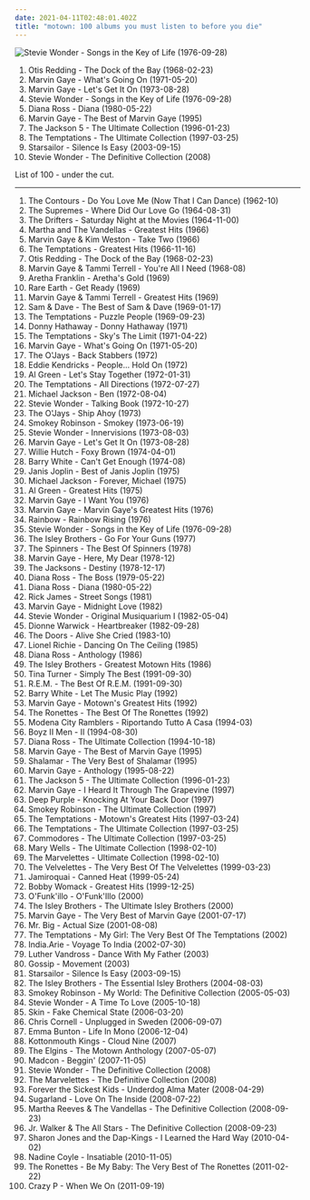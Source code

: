 ```yaml
---
date: 2021-04-11T02:48:01.402Z
title: "motown: 100 albums you must listen to before you die"
---
```

![Stevie Wonder - Songs in the Key of Life (1976-09-28)](http://coverartarchive.org/release/ab7b0bf0-b5df-40b5-be73-b121daef595a/6133035956-500.jpg "Stevie Wonder - Songs in the Key of Life (1976-09-28)")
<ol class="albums">
<li data-cover="https://img.discogs.com/Dhp36agUeeoYw6M8NAWln714sJA=/fit-in/600x620/filters:strip_icc():format(jpeg):mode_rgb():quality(90)/discogs-images/R-4740878-1473527519-9520.jpeg.jpg" data-tags="soul" role="button">Otis Redding - The Dock of the Bay (1968-02-23)</li>
<li data-cover="https://img.discogs.com/_9ng2B8Jgtq2R1FzwZZBmRu2WCQ=/fit-in/600x603/filters:strip_icc():format(jpeg):mode_rgb():quality(90)/discogs-images/R-9984176-1558329508-1528.jpeg.jpg" data-tags="soul" role="button">Marvin Gaye - What's Going On (1971-05-20)</li>
<li data-cover="https://via.placeholder.com/450" data-tags="soul" role="button">Marvin Gaye - Let's Get It On (1973-08-28)</li>
<li data-cover="http://coverartarchive.org/release/ab7b0bf0-b5df-40b5-be73-b121daef595a/6133035956-500.jpg" data-tags="soul" role="button">Stevie Wonder - Songs in the Key of Life (1976-09-28)</li>
<li data-cover="https://img.discogs.com/l3pHsob4QXA0qrMV7AYigfjPCBQ=/fit-in/600x547/filters:strip_icc():format(jpeg):mode_rgb():quality(90)/discogs-images/R-1135038-1249251301.jpeg.jpg" data-tags="80s, soul" role="button">Diana Ross - Diana (1980-05-22)</li>
<li data-cover="http://coverartarchive.org/release/ad373d88-6668-4756-a372-452f77f4ddae/17156305978-500.jpg" data-tags="soul, motown" role="button">Marvin Gaye - The Best of Marvin Gaye (1995)</li>
<li data-cover="http://coverartarchive.org/release/d51f64e5-1d52-4d40-8308-5c9f22c4af03/22860615848-500.jpg" data-tags="soul" role="button">The Jackson 5 - The Ultimate Collection (1996-01-23)</li>
<li data-cover="https://img.discogs.com/0wniLNmVoQ5d7VJ4cHrHD1bWBlA=/fit-in/300x300/filters:strip_icc():format(jpeg):mode_rgb():quality(90)/discogs-images/R-1506065-1224757261.jpeg.jpg" data-tags="soul, motown" role="button">The Temptations - The Ultimate Collection (1997-03-25)</li>
<li data-cover="https://img.discogs.com/jrWVzobDRoF5M8iFRO0_ha-z8PQ=/fit-in/600x592/filters:strip_icc():format(jpeg):mode_rgb():quality(90)/discogs-images/R-434193-1482085620-7376.jpeg.jpg" data-tags="britpop, indie rock" role="button">Starsailor - Silence Is Easy (2003-09-15)</li>
<li data-cover="http://coverartarchive.org/release/de460668-d617-45ac-b4bd-7e5bc1d2c4b0/9252634597-500.jpg" data-tags="soul" role="button">Stevie Wonder - The Definitive Collection (2008)</li>
</ol>
List of 100 - under the cut.
<!-- more -->

_________________

<ol class="albums">
<li data-cover="https://img.discogs.com/i215GBD75P3S2bQAbQdL7dVYctA=/fit-in/425x424/filters:strip_icc():format(jpeg):mode_rgb():quality(90)/discogs-images/R-2257300-1350201537-7246.jpeg.jpg" data-tags="60s, motown, soul" role="button">
The Contours - Do You Love Me (Now That I Can Dance) (1962-10)
</li>
<li data-cover="https://img.discogs.com/GCJ7uROnSYwB8uw0YLxS0ZHW9E4=/fit-in/600x606/filters:strip_icc():format(jpeg):mode_rgb():quality(90)/discogs-images/R-12840147-1542980535-1619.jpeg.jpg" data-tags="soul, motown" role="button">
The Supremes - Where Did Our Love Go (1964-08-31)
</li>
<li data-cover="https://img.discogs.com/fqz6udBBEmuEopipWs-wLfczY3A=/fit-in/600x600/filters:strip_icc():format(jpeg):mode_rgb():quality(90)/discogs-images/R-4926432-1379635119-2733.jpeg.jpg" data-tags="60s" role="button">
The Drifters - Saturday Night at the Movies (1964-11-00)
</li>
<li data-cover="https://img.discogs.com/J17twV0PFUWxgSZlLkhbjJ9DLFY=/fit-in/600x593/filters:strip_icc():format(jpeg):mode_rgb():quality(90)/discogs-images/R-3677426-1362075264-5963.jpeg.jpg" data-tags="motown" role="button">
Martha and The Vandellas - Greatest Hits (1966)
</li>
<li data-cover="https://img.discogs.com/oBhVxnqzaqF0S0t6JWOx4T9ejCM=/fit-in/320x320/filters:strip_icc():format(jpeg):mode_rgb():quality(90)/discogs-images/R-2221061-1396280655-3470.jpeg.jpg" data-tags="soul, motown" role="button">
Marvin Gaye & Kim Weston - Take Two (1966)
</li>
<li data-cover="https://img.discogs.com/NqlbpWc9orrgkZIaYTtvi8EQlIk=/fit-in/589x600/filters:strip_icc():format(jpeg):mode_rgb():quality(90)/discogs-images/R-1218428-1329785181.jpeg.jpg" data-tags="soul" role="button">
The Temptations - Greatest Hits (1966-11-16)
</li>
<li data-cover="https://img.discogs.com/Dhp36agUeeoYw6M8NAWln714sJA=/fit-in/600x620/filters:strip_icc():format(jpeg):mode_rgb():quality(90)/discogs-images/R-4740878-1473527519-9520.jpeg.jpg" data-tags="soul" role="button">
Otis Redding - The Dock of the Bay (1968-02-23)
</li>
<li data-cover="http://coverartarchive.org/release/ae23894e-f2de-34ce-982f-cf0800db88ff/22193270542-500.jpg" data-tags="soul, motown" role="button">
Marvin Gaye & Tammi Terrell - You're All I Need (1968-08)
</li>
<li data-cover="http://coverartarchive.org/release/6f06ad48-e381-449f-9174-938872d24c92/21686810706-500.jpg" data-tags="soul, 60s, motown, a franklin" role="button">
Aretha Franklin - Aretha's Gold (1969)
</li>
<li data-cover="http://coverartarchive.org/release/4fa87bbc-c1c0-4f9e-a4d3-79336c9e0240/2920927851-500.jpg" data-tags="classic rock, rock, soul" role="button">
Rare Earth - Get Ready (1969)
</li>
<li data-cover="http://coverartarchive.org/release/f5bd83a0-a823-46f8-8568-9e8293a37957/5983610732-500.jpg" data-tags="60s, motown" role="button">
Marvin Gaye & Tammi Terrell - Greatest Hits (1969)
</li>
<li data-cover="https://img.discogs.com/IF7KQd1YesZ2BL1EkvtVd-7CPwg=/fit-in/439x438/filters:strip_icc():format(jpeg):mode_rgb():quality(90)/discogs-images/R-1118411-1307309234.jpeg.jpg" data-tags="soul" role="button">
Sam & Dave - The Best of Sam & Dave (1969-01-17)
</li>
<li data-cover="http://coverartarchive.org/release/c1d733ce-1a51-3e5c-9fd0-d60e697b7fe7/12741470637-500.jpg" data-tags="soul, motown" role="button">
The Temptations - Puzzle People (1969-09-23)
</li>
<li data-cover="http://coverartarchive.org/release/3485e16a-e422-45bd-83fc-87d0b29787ef/1876715280-500.jpg" data-tags="soul" role="button">
Donny Hathaway - Donny Hathaway (1971)
</li>
<li data-cover="http://coverartarchive.org/release/43e92b4e-83bb-43db-895d-454665e66720/4348743077-500.jpg" data-tags="soul, motown, temptations" role="button">
The Temptations - Sky's The Limit (1971-04-22)
</li>
<li data-cover="https://img.discogs.com/_9ng2B8Jgtq2R1FzwZZBmRu2WCQ=/fit-in/600x603/filters:strip_icc():format(jpeg):mode_rgb():quality(90)/discogs-images/R-9984176-1558329508-1528.jpeg.jpg" data-tags="soul" role="button">
Marvin Gaye - What's Going On (1971-05-20)
</li>
<li data-cover="http://coverartarchive.org/release/59d19767-4489-4437-90d5-c756f15915c7/15237635364-500.jpg" data-tags="soul" role="button">
The O'Jays - Back Stabbers (1972)
</li>
<li data-cover="http://coverartarchive.org/release/f4ea118e-472b-4352-9ca8-4b70dee52910/17017785625-500.jpg" data-tags="soul, motown" role="button">
Eddie Kendricks - People... Hold On (1972)
</li>
<li data-cover="http://coverartarchive.org/release/1535079b-be0c-4c09-977e-b6b72fec2550/6268306789-500.jpg" data-tags="soul" role="button">
Al Green - Let's Stay Together (1972-01-31)
</li>
<li data-cover="http://coverartarchive.org/release/328058f1-6860-49d9-bdce-f0c2cb110e60/11383041141-500.jpg" data-tags="soul" role="button">
The Temptations - All Directions (1972-07-27)
</li>
<li data-cover="http://coverartarchive.org/release/8e44f321-84f2-47cb-95a7-5989aaffd77e/4350919631-500.jpg" data-tags="soul, 70s" role="button">
Michael Jackson - Ben (1972-08-04)
</li>
<li data-cover="http://coverartarchive.org/release/cf416ecb-b6b8-3444-aab8-2885a150970c/18781015203-500.jpg" data-tags="soul" role="button">
Stevie Wonder - Talking Book (1972-10-27)
</li>
<li data-cover="https://img.discogs.com/iRcoYXw9OJcnidFU9XSzlLLIMKU=/fit-in/600x600/filters:strip_icc():format(jpeg):mode_rgb():quality(90)/discogs-images/R-7518858-1443151332-2861.jpeg.jpg" data-tags="70s, motown" role="button">
The O'Jays - Ship Ahoy (1973)
</li>
<li data-cover="http://coverartarchive.org/release/91fdfc6b-6855-451e-8b46-68dbcf89cb83/13558845253-500.jpg" data-tags="soul, motown, tamla motown" role="button">
Smokey Robinson - Smokey (1973-06-19)
</li>
<li data-cover="http://coverartarchive.org/release/d82dec3e-e077-42d4-ba4f-51b57128e19a/16046182344-500.jpg" data-tags="soul" role="button">
Stevie Wonder - Innervisions (1973-08-03)
</li>
<li data-cover="https://via.placeholder.com/450" data-tags="soul" role="button">
Marvin Gaye - Let's Get It On (1973-08-28)
</li>
<li data-cover="https://img.discogs.com/SurK94K46brz8OvP8MtODcv5lIw=/fit-in/600x613/filters:strip_icc():format(jpeg):mode_rgb():quality(90)/discogs-images/R-706301-1294953110.jpeg.jpg" data-tags="soundtrack, soul, blaxploitation" role="button">
Willie Hutch - Foxy Brown (1974-04-01)
</li>
<li data-cover="http://coverartarchive.org/release/84a41e38-2502-4bf6-97b6-c92899ed2bda/6322723604-500.jpg" data-tags="70s, soulgdchill" role="button">
Barry White - Can't Get Enough (1974-08)
</li>
<li data-cover="http://coverartarchive.org/release/e11be41a-4c71-44a4-ab7f-0185cac15899/6801939905-500.jpg" data-tags="rock, 60s" role="button">
Janis Joplin - Best of Janis Joplin (1975)
</li>
<li data-cover="http://coverartarchive.org/release/3fdd7c32-2da8-480c-8b70-1c628a7fd009/1619702784-500.jpg" data-tags="soul" role="button">
Michael Jackson - Forever, Michael (1975)
</li>
<li data-cover="https://img.discogs.com/gwHHf4SwU8F1I517KGbVxkSAb3w=/fit-in/600x599/filters:strip_icc():format(jpeg):mode_rgb():quality(90)/discogs-images/R-4150515-1540840917-4122.jpeg.jpg" data-tags="soul" role="button">
Al Green - Greatest Hits (1975)
</li>
<li data-cover="http://coverartarchive.org/release/d1582065-caa3-3ff0-a67e-857de62c2993/5983564200-500.jpg" data-tags="soul" role="button">
Marvin Gaye - I Want You (1976)
</li>
<li data-cover="http://coverartarchive.org/release/465dd1f5-aa0f-38c2-b8c1-39e21b57c2dc/10807662700-500.jpg" data-tags="soul, motown" role="button">
Marvin Gaye - Marvin Gaye's Greatest Hits (1976)
</li>
<li data-cover="http://coverartarchive.org/release/22525db3-d015-4b93-aa02-337f89d425fc/8194680005-500.jpg" data-tags="jazz, pop, rock, soul, instrumental, acoustic, motown, funk, funky, groovy, jecks, rainbow, tony carey, mandatory, sacd" role="button">
Rainbow - Rainbow Rising (1976)
</li>
<li data-cover="http://coverartarchive.org/release/ab7b0bf0-b5df-40b5-be73-b121daef595a/6133035956-500.jpg" data-tags="soul" role="button">
Stevie Wonder - Songs in the Key of Life (1976-09-28)
</li>
<li data-cover="http://coverartarchive.org/release/c1b81ba7-e07a-4453-8f91-982a697774c5/23026284080-500.jpg" data-tags="soul" role="button">
The Isley Brothers - Go For Your Guns (1977)
</li>
<li data-cover="https://img.discogs.com/cL3ILShDY_qhK4RLhInuv0GCByY=/fit-in/600x605/filters:strip_icc():format(jpeg):mode_rgb():quality(90)/discogs-images/R-5109089-1584515860-1802.jpeg.jpg" data-tags="old school, soul, motown" role="button">
The Spinners - The Best Of Spinners (1978)
</li>
<li data-cover="http://coverartarchive.org/release/744d0395-6a7e-48db-8d42-711e9da13423/2115101502-500.jpg" data-tags="soul" role="button">
Marvin Gaye - Here, My Dear (1978-12)
</li>
<li data-cover="https://via.placeholder.com/450" data-tags="soul" role="button">
The Jacksons - Destiny (1978-12-17)
</li>
<li data-cover="https://img.discogs.com/my7ahNeKngOTNFdEDjlyZfgYGs8=/fit-in/600x600/filters:strip_icc():format(jpeg):mode_rgb():quality(90)/discogs-images/R-4168851-1466642242-4345.jpeg.jpg" data-tags="disco, soul" role="button">
Diana Ross - The Boss (1979-05-22)
</li>
<li data-cover="https://img.discogs.com/l3pHsob4QXA0qrMV7AYigfjPCBQ=/fit-in/600x547/filters:strip_icc():format(jpeg):mode_rgb():quality(90)/discogs-images/R-1135038-1249251301.jpeg.jpg" data-tags="80s, soul" role="button">
Diana Ross - Diana (1980-05-22)
</li>
<li data-cover="http://coverartarchive.org/release/34663e63-d771-3cd5-83da-31eeefb4e11a/4279191141-500.jpg" data-tags="funk" role="button">
Rick James - Street Songs (1981)
</li>
<li data-cover="https://img.discogs.com/EVhqRV8PU2HLwFBGXSmNu_JWWaQ=/fit-in/500x499/filters:strip_icc():format(jpeg):mode_rgb():quality(90)/discogs-images/R-6186742-1413218734-2806.jpeg.jpg" data-tags="soul" role="button">
Marvin Gaye - Midnight Love (1982)
</li>
<li data-cover="http://coverartarchive.org/release/660c019f-442b-3410-bc83-8291e8624e2c/20491466066-500.jpg" data-tags="soul, 70s, motown" role="button">
Stevie Wonder - Original Musiquarium I (1982-05-04)
</li>
<li data-cover="http://coverartarchive.org/release/eb00031c-a769-4e92-ae71-3d830362f088/10549702846-500.jpg" data-tags="female vocalist, female vocalists, motown" role="button">
Dionne Warwick - Heartbreaker (1982-09-28)
</li>
<li data-cover="http://coverartarchive.org/release/c322ae93-fa58-453c-9793-ed839e7eb95e/2210990117-500.jpg" data-tags="classic rock, rock" role="button">
The Doors - Alive She Cried (1983-10)
</li>
<li data-cover="https://img.discogs.com/gUa8x32XU2iO6Lq6_bx18W6PuWw=/fit-in/600x600/filters:strip_icc():format(jpeg):mode_rgb():quality(90)/discogs-images/R-585309-1143485487.jpeg.jpg" data-tags="80s" role="button">
Lionel Richie - Dancing On The Ceiling (1985)
</li>
<li data-cover="https://img.discogs.com/es5kiLbjpBMJspxbK5N8fRWITvg=/fit-in/524x480/filters:strip_icc():format(jpeg):mode_rgb():quality(90)/discogs-images/R-536506-1299599107.jpeg.jpg" data-tags="soul, motown, oldies, diana ross" role="button">
Diana Ross - Anthology (1986)
</li>
<li data-cover="https://img.discogs.com/gYJ1RzSE69OxDh_U5Ofo4K3rCWI=/fit-in/500x500/filters:strip_icc():format(jpeg):mode_rgb():quality(90)/discogs-images/R-2621987-1430761845-2086.jpeg.jpg" data-tags="motown" role="button">
The Isley Brothers - Greatest Motown Hits (1986)
</li>
<li data-cover="http://coverartarchive.org/release/37b83a51-256e-4872-a297-0baf93799511/5311880688-500.jpg" data-tags="pop, rock, soul" role="button">
Tina Turner - Simply The Best (1991-09-30)
</li>
<li data-cover="http://coverartarchive.org/release/4a4297fd-96f0-4614-b428-1ed7872ad963/16216791116-500.jpg" data-tags="rock, 80s, alternative rock" role="button">
R.E.M. - The Best Of R.E.M. (1991-09-30)
</li>
<li data-cover="http://coverartarchive.org/release/d1ef425a-89c9-446b-87d8-ed1ffb7cc5c6/17136169672-500.jpg" data-tags="soul" role="button">
Barry White - Let The Music Play (1992)
</li>
<li data-cover="https://img.discogs.com/_PxjF402l-loO_AcXq5sLvle7P0=/fit-in/600x589/filters:strip_icc():format(jpeg):mode_rgb():quality(90)/discogs-images/R-12909244-1544309615-7240.jpeg.jpg" data-tags="soul, motown" role="button">
Marvin Gaye - Motown's Greatest Hits (1992)
</li>
<li data-cover="https://img.discogs.com/IFM9TdKZVvtoiYJDfCr8SwgM5A8=/fit-in/592x520/filters:strip_icc():format(jpeg):mode_rgb():quality(90)/discogs-images/R-3314573-1325414018.jpeg.jpg" data-tags="60s" role="button">
The Ronettes - The Best Of The Ronettes (1992)
</li>
<li data-cover="https://img.discogs.com/4_FxyjDVo57EjlJ_9eoKgqblgMI=/fit-in/600x587/filters:strip_icc():format(jpeg):mode_rgb():quality(90)/discogs-images/R-2222785-1270751646.jpeg.jpg" data-tags="folk, riportando tutto a casa" role="button">
Modena City Ramblers - Riportando Tutto A Casa (1994-03)
</li>
<li data-cover="http://coverartarchive.org/release/0e572a3b-3210-3c99-955f-e47c59aaaeff/10661766770-500.jpg" data-tags="rnb, soul, 90s" role="button">
Boyz II Men - II (1994-08-30)
</li>
<li data-cover="http://coverartarchive.org/release/ed1e7b65-a134-4e7d-ba2c-4042f8bc89dd/24504015054-500.jpg" data-tags="soul" role="button">
Diana Ross - The Ultimate Collection (1994-10-18)
</li>
<li data-cover="http://coverartarchive.org/release/ad373d88-6668-4756-a372-452f77f4ddae/17156305978-500.jpg" data-tags="soul, motown" role="button">
Marvin Gaye - The Best of Marvin Gaye (1995)
</li>
<li data-cover="https://img.discogs.com/xjpmi8QzGQ1Aq5OGAR9wd7A3SjQ=/fit-in/600x581/filters:strip_icc():format(jpeg):mode_rgb():quality(90)/discogs-images/R-1661093-1235227404.jpeg.jpg" data-tags="disco" role="button">
Shalamar - The Very Best of Shalamar (1995)
</li>
<li data-cover="https://img.discogs.com/rIBYqqgN7MwQH9lOAmIMRLgrl5g=/fit-in/256x256/filters:strip_icc():format(jpeg):mode_rgb():quality(90)/discogs-images/R-8858259-1470236522-7272.jpeg.jpg" data-tags="motown" role="button">
Marvin Gaye - Anthology (1995-08-22)
</li>
<li data-cover="http://coverartarchive.org/release/d51f64e5-1d52-4d40-8308-5c9f22c4af03/22860615848-500.jpg" data-tags="soul" role="button">
The Jackson 5 - The Ultimate Collection (1996-01-23)
</li>
<li data-cover="http://coverartarchive.org/release/fdf4bdfc-1cc1-4b99-b520-410e15ccdec3/5983831339-500.jpg" data-tags="60s" role="button">
Marvin Gaye - I Heard It Through The Grapevine (1997)
</li>
<li data-cover="https://img.discogs.com/4cLrRtJRN_lbvAoEKln8f-AmfhM=/fit-in/600x600/filters:strip_icc():format(jpeg):mode_rgb():quality(90)/discogs-images/R-13211906-1550027996-1166.jpeg.jpg" data-tags="heavy metal, jazz, pop, rock, soul, 60s, instrumental, hard rock, acoustic, motown, funk, organ, funky, progressive, oldies, groovy, male vocalists, guitar virtuoso, jecks, deep purple, close harmony, knocking at your back door" role="button">
Deep Purple - Knocking At Your Back Door (1997)
</li>
<li data-cover="https://img.discogs.com/O2iz_HxuIEO5lTVLG5UZBdHMTzA=/fit-in/600x789/filters:strip_icc():format(jpeg):mode_rgb():quality(90)/discogs-images/R-12688739-1540567871-5918.jpeg.jpg" data-tags="motown, soul" role="button">
Smokey Robinson - The Ultimate Collection (1997)
</li>
<li data-cover="http://coverartarchive.org/release/afd221f9-122f-43d9-8616-037b30d92ee7/21396971785-500.jpg" data-tags="motown" role="button">
The Temptations - Motown's Greatest Hits (1997-03-24)
</li>
<li data-cover="https://img.discogs.com/0wniLNmVoQ5d7VJ4cHrHD1bWBlA=/fit-in/300x300/filters:strip_icc():format(jpeg):mode_rgb():quality(90)/discogs-images/R-1506065-1224757261.jpeg.jpg" data-tags="soul, motown" role="button">
The Temptations - The Ultimate Collection (1997-03-25)
</li>
<li data-cover="http://coverartarchive.org/release/aa3dc9c5-fa77-44b7-8a46-e8213cb39de5/16250525532-500.jpg" data-tags="commodores, jazz, soul" role="button">
Commodores - The Ultimate Collection (1997-03-25)
</li>
<li data-cover="https://img.discogs.com/XuqglTbtv-p0Dc38djitAIjjIiY=/fit-in/225x224/filters:strip_icc():format(jpeg):mode_rgb():quality(90)/discogs-images/R-4012078-1352287603-5255.jpeg.jpg" data-tags="motown" role="button">
Mary Wells - The Ultimate Collection (1998-02-10)
</li>
<li data-cover="http://coverartarchive.org/release/da40c18c-652b-4901-8c76-2779f9a269a2/16639019832-500.jpg" data-tags="soul, motown" role="button">
The Marvelettes - Ultimate Collection (1998-02-10)
</li>
<li data-cover="http://coverartarchive.org/release/ed42c144-0be7-48f7-97ff-7b0df24e70ca/16623109803-500.jpg" data-tags="motown, soul" role="button">
The Velvelettes - The Very Best Of The Velvelettes (1999-03-23)
</li>
<li data-cover="https://img.discogs.com/JnsXDOGjQMxGMtrrZ92e094AK3c=/fit-in/320x213/filters:strip_icc():format(jpeg):mode_rgb():quality(90)/discogs-images/R-4611146-1413216205-4588.jpeg.jpg" data-tags="jazz, pop, rock, soul, instrumental, acoustic, motown, funk, funky, groovy, jamiroquai, jecks, r00ts, nice2have" role="button">
Jamiroquai - Canned Heat (1999-05-24)
</li>
<li data-cover="https://img.discogs.com/LCbeM8nQs3IjyNTCTTOFOTz__TE=/fit-in/200x200/filters:strip_icc():format(jpeg):mode_rgb():quality(90)/discogs-images/R-1915434-1296082652.png.jpg" data-tags="soul" role="button">
Bobby Womack - Greatest Hits (1999-12-25)
</li>
<li data-cover="https://img.discogs.com/990QvNo7eWnAzNhZ9wsWa9gDlf0=/fit-in/532x528/filters:strip_icc():format(jpeg):mode_rgb():quality(90)/discogs-images/R-6846409-1427854450-6351.jpeg.jpg" data-tags="jazz, pop, rock, soul, instrumental, acoustic, motown, funk metal, funk, funky, groovy, funk rock, rap metal, jecks" role="button">
O'Funk'illo - O'Funk'Illo (2000)
</li>
<li data-cover="https://img.discogs.com/JFxUpnl77jv5L1dDCLsHCFN9AGQ=/fit-in/600x594/filters:strip_icc():format(jpeg):mode_rgb():quality(90)/discogs-images/R-11346188-1514664144-2699.jpeg.jpg" data-tags="motown, the isley brothers" role="button">
The Isley Brothers - The Ultimate Isley Brothers (2000)
</li>
<li data-cover="https://img.discogs.com/EVhqRV8PU2HLwFBGXSmNu_JWWaQ=/fit-in/500x499/filters:strip_icc():format(jpeg):mode_rgb():quality(90)/discogs-images/R-6186742-1413218734-2806.jpeg.jpg" data-tags="soul" role="button">
Marvin Gaye - The Very Best of Marvin Gaye (2001-07-17)
</li>
<li data-cover="http://coverartarchive.org/release/7c120781-cf3c-47f0-88e3-7f20a05cf999/3671158198-500.jpg" data-tags="jazz, pop, rock, soul, instrumental, hard rock, acoustic, motown, funk, funky, groovy, jecks" role="button">
Mr. Big - Actual Size (2001-08-08)
</li>
<li data-cover="http://coverartarchive.org/release/4f0a9c91-4c4f-42ba-bb54-eb9878446b09/20051479295-500.jpg" data-tags="soul, motown, the temptations" role="button">
The Temptations - My Girl: The Very Best Of The Temptations (2002)
</li>
<li data-cover="http://coverartarchive.org/release/87a983fb-b30b-44d8-9457-54b398473f7e/5894750926-500.jpg" data-tags="soul" role="button">
India.Arie - Voyage To India (2002-07-30)
</li>
<li data-cover="https://img.discogs.com/1yw9jxaeiBBdK-9Zh7b69u9mhPk=/fit-in/600x923/filters:strip_icc():format(jpeg):mode_rgb():quality(90)/discogs-images/R-13339191-1552348094-2552.jpeg.jpg" data-tags="soul" role="button">
Luther Vandross - Dance With My Father (2003)
</li>
<li data-cover="http://coverartarchive.org/release/0b2a8e12-f21a-47bd-992a-cd3ad8cf44fb/19991255154-500.jpg" data-tags="jazz, pop, rock, soul, instrumental, acoustic, motown, funk, funky, groovy, jecks" role="button">
Gossip - Movement (2003)
</li>
<li data-cover="https://img.discogs.com/jrWVzobDRoF5M8iFRO0_ha-z8PQ=/fit-in/600x592/filters:strip_icc():format(jpeg):mode_rgb():quality(90)/discogs-images/R-434193-1482085620-7376.jpeg.jpg" data-tags="britpop, indie rock" role="button">
Starsailor - Silence Is Easy (2003-09-15)
</li>
<li data-cover="http://coverartarchive.org/release/4dcc6f8b-661a-469a-8d64-f22d0099b392/24474476694-500.jpg" data-tags="soul" role="button">
The Isley Brothers - The Essential Isley Brothers (2004-08-03)
</li>
<li data-cover="http://coverartarchive.org/release/533c3798-125c-42a3-ba4a-875f492c6372/2232157376-500.jpg" data-tags="motown, oldies" role="button">
Smokey Robinson - My World: The Definitive Collection (2005-05-03)
</li>
<li data-cover="https://img.discogs.com/BN39JJ6K1PCGmOQ5nssRBUGa9uk=/fit-in/600x603/filters:strip_icc():format(jpeg):mode_rgb():quality(90)/discogs-images/R-578227-1258357271.jpeg.jpg" data-tags="soul, motown" role="button">
Stevie Wonder - A Time To Love (2005-10-18)
</li>
<li data-cover="http://coverartarchive.org/release/0b9df8ef-4d71-4c8c-b7a2-5150a5f2f150/3331834886-500.jpg" data-tags="rock, punk" role="button">
Skin - Fake Chemical State (2006-03-20)
</li>
<li data-cover="http://coverartarchive.org/release/595f26f8-ae7a-47ae-9229-9c6ac0484f83/1043833580-500.jpg" data-tags="rock, acoustic, unplugged" role="button">
Chris Cornell - Unplugged in Sweden (2006-09-07)
</li>
<li data-cover="http://coverartarchive.org/release/ea73d025-6dff-4c96-896e-056bfaf659ec/6070656289-500.jpg" data-tags="motown" role="button">
Emma Bunton - Life In Mono (2006-12-04)
</li>
<li data-cover="http://coverartarchive.org/release/6b880a41-d4be-4b57-a603-5a155d870b69/27429146290-500.jpg" data-tags="hip-hop, hip hop, 60s, motown, oldies, stoner, rap rock, psychedelic hip hop, kottonomouth kings" role="button">
Kottonmouth Kings - Cloud Nine (2007)
</li>
<li data-cover="https://img.discogs.com/RVRreQObTy1Jd9angkuzn6xVjpE=/fit-in/600x598/filters:strip_icc():format(jpeg):mode_rgb():quality(90)/discogs-images/R-2826750-1485903897-9302.jpeg.jpg" data-tags="motown, 60s" role="button">
The Elgins - The Motown Anthology (2007-05-07)
</li>
<li data-cover="https://img.discogs.com/081MyRiVX4V3Du8_H0ZAW8No3hc=/fit-in/362x362/filters:strip_icc():format(jpeg):mode_rgb():quality(90)/discogs-images/R-1392022-1294289062.jpeg.jpg" data-tags="motown, nice picture, my phone ring, i love the clip" role="button">
Madcon - Beggin' (2007-11-05)
</li>
<li data-cover="http://coverartarchive.org/release/de460668-d617-45ac-b4bd-7e5bc1d2c4b0/9252634597-500.jpg" data-tags="soul" role="button">
Stevie Wonder - The Definitive Collection (2008)
</li>
<li data-cover="http://coverartarchive.org/release/9ee0fa3b-f5cd-4af9-84a2-654ae1b44a59/24277676810-500.jpg" data-tags="soul" role="button">
The Marvelettes - The Definitive Collection (2008)
</li>
<li data-cover="http://coverartarchive.org/release/7f8c7dad-a4bb-414f-8326-1439ae105fb3/5356569466-500.jpg" data-tags="pop punk" role="button">
Forever the Sickest Kids - Underdog Alma Mater (2008-04-29)
</li>
<li data-cover="http://coverartarchive.org/release/705ba981-d00e-4ad0-ac65-e78375b51c7e/11573283421-500.jpg" data-tags="country" role="button">
Sugarland - Love On The Inside (2008-07-22)
</li>
<li data-cover="http://coverartarchive.org/release/f1189c51-b3b4-4fb6-9d05-7122b8ca99d7/5951428264-500.jpg" data-tags="motown" role="button">
Martha Reeves & The Vandellas - The Definitive Collection (2008-09-23)
</li>
<li data-cover="https://img.discogs.com/ENsS107K0-XGq7r_rj3GAu44ZNA=/fit-in/600x595/filters:strip_icc():format(jpeg):mode_rgb():quality(90)/discogs-images/R-16669068-1609169517-9822.jpeg.jpg" data-tags="soul, 60s, motown" role="button">
Jr. Walker & The All Stars - The Definitive Collection (2008-09-23)
</li>
<li data-cover="http://coverartarchive.org/release/c7cba802-a824-4b60-8590-15eefe59b876/9706598071-500.jpg" data-tags="soul, funk" role="button">
Sharon Jones and the Dap-Kings - I Learned the Hard Way (2010-04-02)
</li>
<li data-cover="https://img.discogs.com/eR-vNQ-pUfSko0ydPVzkYkjABDQ=/fit-in/499x430/filters:strip_icc():format(jpeg):mode_rgb():quality(90)/discogs-images/R-2544784-1289748717.png.jpg" data-tags="female vocalists" role="button">
Nadine Coyle - Insatiable (2010-11-05)
</li>
<li data-cover="http://coverartarchive.org/release/06b7d792-5f27-422a-beca-a96dc7636479/15749059087-500.jpg" data-tags="easy listening" role="button">
The Ronettes - Be My Baby: The Very Best of The Ronettes (2011-02-22)
</li>
<li data-cover="https://img.discogs.com/_my-Nm99tDlCvFGBTKyhGAR_yHo=/fit-in/500x500/filters:strip_icc():format(jpeg):mode_rgb():quality(90)/discogs-images/R-10471813-1498130631-5231.jpeg.jpg" data-tags="disco, chillout, soul, dance, motown, funk, house, indietronica, 90s, funky, groovy, soulful house, beach house, chic" role="button">
Crazy P - When We On (2011-09-19)
</li>
</ol>
